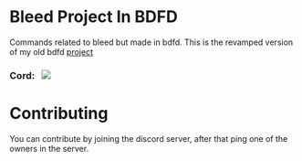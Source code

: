 # Bleed Project In BDFD
Commands related to bleed but made in bdfd. This is the revamped version of my old bdfd [project](https://github.com/zLancx/bleedbdfd)


### Cord:&nbsp;&nbsp;&nbsp;[![](https://dcbadge.vercel.app/api/server/a5DuJ6EEaQ)](https://discord.gg/a5DuJ6EEaQ)

# Contributing
You can contribute by joining the discord server, after that ping one of the owners in the server. 


 
